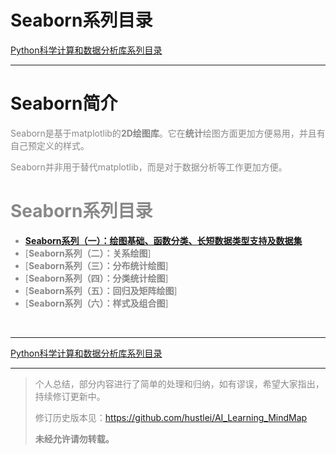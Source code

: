 Seaborn系列目录
==============================


[Python科学计算和数据分析库系列目录](https://blog.csdn.net/hustlei/article/details/122117940)
<hr>

# Seaborn简介

<font color=#888>Seaborn是基于matplotlib的**2D绘图库**。它在**统计**绘图方面更加方便易用，并且有自己预定义的样式。

<font color=#888>Seaborn并非用于替代matplotlib，而是对于数据分析等工作更加方便。

# Seaborn系列目录

+ [**Seaborn系列（一）：绘图基础、函数分类、长短数据类型支持及数据集**]()
+ [**Seaborn系列（二）：关系绘图**]
+ [**Seaborn系列（三）：分布统计绘图**]
+ [**Seaborn系列（四）：分类统计绘图**]
+ [**Seaborn系列（五）：回归及矩阵绘图**]
+ [**Seaborn系列（六）：样式及组合图**]

<br>

<hr>

[Python科学计算和数据分析库系列目录](https://blog.csdn.net/hustlei/article/details/122117940)
<hr>

> <font color=#888>个人总结，部分内容进行了简单的处理和归纳，如有谬误，希望大家指出，持续修订更新中。
>
> <font color=#888>修订历史版本见：<https://github.com/hustlei/AI_Learning_MindMap>
>  
>  <font color=#888>**未经允许请勿转载。**